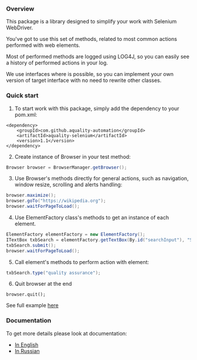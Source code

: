 ### Overview

This package is a library designed to simplify your work with Selenium WebDriver.

You've got to use this set of methods, related to most common actions performed with web elements.

Most of performed methods are logged using LOG4J, so you can easily see a history of performed actions in your log.

We use interfaces where is possible, so you can implement your own version of target interface with no need to rewrite other classes.

### Quick start

1. To start work with this package, simply add the dependency to your pom.xml:
```
<dependency>
    <groupId>com.github.aquality-automation</groupId>
    <artifactId>aquality-selenium</artifactId>
    <version>1.1</version>
</dependency>
```

2. Create instance of Browser in your test method:
```java
Browser browser = BrowserManager.getBrowser();
```

3. Use Browser's methods directly for general actions, such as navigation, window resize, scrolling and alerts handling:
```java
browser.maximize();
browser.goTo("https://wikipedia.org");
browser.waitForPageToLoad();
```

4. Use ElementFactory class's methods to get an instance of each element.
```java
ElementFactory elementFactory = new ElementFactory();
ITextBox txbSearch = elementFactory.getTextBox(By.id("searchInput"), "Search");
txbSearch.submit();
browser.waitForPageToLoad();
```

5. Call element's methods to perform action with element: 
```java
txbSearch.type("quality assurance");
```

6. Quit browser at the end
```
browser.quit();
```

See full example [here](./src/test/java/tests/usecases/QuickStartExample.java)

### Documentation
To get more details please look at documentation:
- [In English](./Documentation.en.md)
- [In Russian](./Documentation.ru.md)
